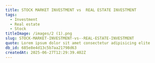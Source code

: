 ```yaml
---
title: STOCK MARKET INVESTMENT vs  REAL ESTATE INVESTMENT
tags:
  - Investment
  - Real estate
  - Stock
titleImage: /images/2 (1).png
slug: STOCK-MARKET-INVESTMENT-vs--REAL-ESTATE-INVESTMENT
quote: Lorem ipsum dolor sit amet consectetur adipisicing elite
db_id: 685e8e4d13c5b7aa21798d63
createdAt: 2025-06-27T12:29:39.402Z
---
```


